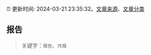 :alarm_clock: 更新时间: 2024-03-21 23:35:32。[文章来源](/README.md)、[文章分类](/TAGS.md)

## 报告


> 关键字：`报告`、`月报`



